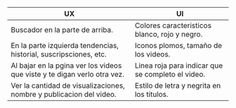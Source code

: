 | UX | UI |
| -- | -- |
| Buscador en la parte de arriba. | Colores caracteristicos blanco, rojo y negro. |
| En la parte izquierda tendencias, historial, suscripsciones, etc. | Iconos plomos, tamaño de los videos. |
| Al bajar en la pgina ver los videos que viste y te digan verlo otra vez. | Linea roja para indicar que se completo el video. |
| Ver la cantidad de visualizaciones, nombre y publicacion del video. | Estilo de letra y negrita en los titulos. | 


